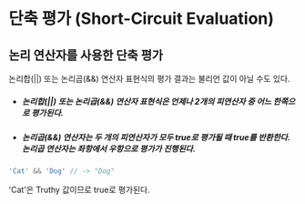 # 단축 평가 (Short-Circuit Evaluation) #

## 논리 연산자를 사용한 단축 평가 ##

논리합(||) 또는 논리곱(&&) 연산자 표현식의 평가 결과는 불리언 값이 아닐 수도 있다.

+ ##### _논리합(||) 또는 논리곱(&&) 연산자 표현식은 언제나 2개의 피연산자 중 어느 한쪽으로 평가된다._
+ ##### _논리곱(&&) 연산자는 두 개의 피연산자가 모두 true로 평가될 때 true를 반환한다. 논리곱 연산자는 좌항에서 우항으로 평가가 진행된다._

``` javascript
'Cat' && 'Dog' // -> "Dog"
```

'Cat'은 Truthy 값이므로 true로 평가된다.






